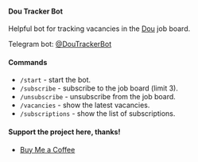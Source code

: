 #### Dou Tracker Bot

Helpful bot for tracking vacancies in the [Dou](https://jobs.dou.ua/) job board.

Telegram bot: [@DouTrackerBot](https://t.me/DouTrackerBot)


#### Commands

- `/start` - start the bot.
- `/subscribe` - subscribe to the job board (limit 3).
- `/unsubscribe` - unsubscribe from the job board.
- `/vacancies` - show the latest vacancies.
- `/subscriptions` - show the list of subscriptions.


#### Support the project here, thanks!

- [Buy Me a Coffee](https://buymeacoffee.com/alpaca00)